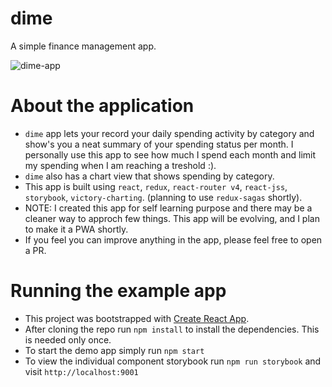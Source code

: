# dime
A simple finance management app.

![dime-app](https://user-images.githubusercontent.com/1467801/47300928-87068500-d5d2-11e8-8e30-51533d8a2bf1.gif)


# About the application
- `dime` app lets your record your daily spending activity by category and show's you a neat summary of your spending status per month. I personally use this app to see how much I spend each month and limit my spending when I am reaching a treshold :).
- `dime` also has a chart view that shows spending by category.
- This app is built using `react`, `redux`, `react-router v4`, `react-jss`, `storybook`, `victory-charting`. (planning to use `redux-sagas` shortly).
- NOTE: I created this app for self learning purpose and there may be
a cleaner way to approch few things. This app will be evolving, and I plan to make it a PWA shortly.
- If you feel you can improve anything in the app, please feel free to open a PR.

# Running the example app
- This project was bootstrapped with [Create React App](https://github.com/facebookincubator/create-react-app).
- After cloning the repo run `npm install` to install the dependencies. This is needed only once.
- To start the demo app simply run `npm start`
- To view the individual component storybook run `npm run storybook` and visit `http://localhost:9001`
